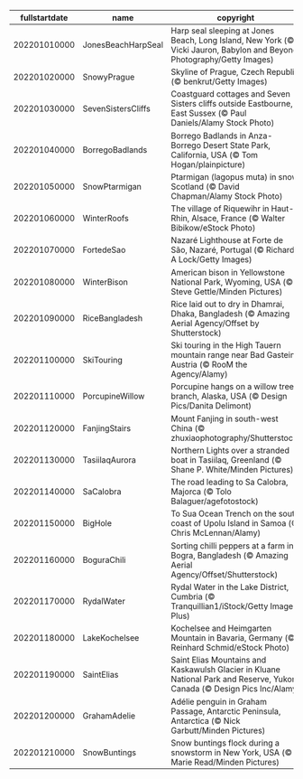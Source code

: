 |fullstartdate|name|copyright|title|image|
|--|--|--|--|--|
202201010000|JonesBeachHarpSeal|Harp seal sleeping at Jones Beach, Long Island, New York (© Vicki Jauron, Babylon and Beyond Photography/Getty Images)|Napping away New Year’s Day|![](/en-GB/2022/01/202201010000JonesBeachHarpSeal.jpg)|
202201020000|SnowyPrague|Skyline of Prague, Czech Republic (© benkrut/Getty Images)|Inspiring spires|![](/en-GB/2022/01/202201020000SnowyPrague.jpg)|
202201030000|SevenSistersCliffs|Coastguard cottages and Seven Sisters cliffs outside Eastbourne, East Sussex (© Paul Daniels/Alamy Stock Photo)|The white cliffs of... East Sussex|![](/en-GB/2022/01/202201030000SevenSistersCliffs.jpg)|
202201040000|BorregoBadlands|Borrego Badlands in Anza-Borrego Desert State Park, California, USA (© Tom Hogan/plainpicture)|Sunset in the badlands|![](/en-GB/2022/01/202201040000BorregoBadlands.jpg)|
202201050000|SnowPtarmigan|Ptarmigan (lagopus muta) in snow, Scotland (© David Chapman/Alamy Stock Photo)|Winter coat weather|![](/en-GB/2022/01/202201050000SnowPtarmigan.jpg)|
202201060000|WinterRoofs|The village of Riquewihr in Haut-Rhin, Alsace, France (© Walter Bibikow/eStock Photo)|Rooftops of Riquewihr|![](/en-GB/2022/01/202201060000WinterRoofs.jpg)|
202201070000|FortedeSao|Nazaré Lighthouse at Forte de São, Nazaré, Portugal (© Richard A Lock/Getty Images)|Big wave season|![](/en-GB/2022/01/202201070000FortedeSao.jpg)|
202201080000|WinterBison|American bison in Yellowstone National Park, Wyoming, USA (© Steve Gettle/Minden Pictures)|Bundle up, bison|![](/en-GB/2022/01/202201080000WinterBison.jpg)|
202201090000|RiceBangladesh|Rice laid out to dry in Dhamrai, Dhaka, Bangladesh (© Amazing Aerial Agency/Offset by Shutterstock)|Sun-dried rice|![](/en-GB/2022/01/202201090000RiceBangladesh.jpg)|
202201100000|SkiTouring|Ski touring in the High Tauern mountain range near Bad Gastein, Austria (© RooM the Agency/Alamy)|Off-piste in Austria|![](/en-GB/2022/01/202201100000SkiTouring.jpg)|
202201110000|PorcupineWillow|Porcupine hangs on a willow tree branch, Alaska, USA (© Design Pics/Danita Delimont)|Quills in the willow|![](/en-GB/2022/01/202201110000PorcupineWillow.jpg)|
202201120000|FanjingStairs|Mount Fanjing in south-west China (© zhuxiaophotography/Shutterstock)|Building temples in the sky|![](/en-GB/2022/01/202201120000FanjingStairs.jpg)|
202201130000|TasiilaqAurora|Northern Lights over a stranded boat in Tasiilaq, Greenland (© Shane P. White/Minden Pictures)|Emerald skies over Greenland|![](/en-GB/2022/01/202201130000TasiilaqAurora.jpg)|
202201140000|SaCalobra|The road leading to Sa Calobra, Majorca (© Tolo Balaguer/agefotostock)|The ups and downs of Majorca|![](/en-GB/2022/01/202201140000SaCalobra.jpg)|
202201150000|BigHole|To Sua Ocean Trench on the south coast of Upolu Island in Samoa (© Chris McLennan/Alamy)|An inland ocean|![](/en-GB/2022/01/202201150000BigHole.jpg)|
202201160000|BoguraChili|Sorting chilli peppers at a farm in Bogra, Bangladesh (© Amazing Aerial Agency/Offset/Shutterstock)|An extra-spicy extravaganza|![](/en-GB/2022/01/202201160000BoguraChili.jpg)|
202201170000|RydalWater|Rydal Water in the Lake District, Cumbria (© Tranquillian1/iStock/Getty Images Plus)|Winter on Rydal Water|![](/en-GB/2022/01/202201170000RydalWater.jpg)|
202201180000|LakeKochelsee|Kochelsee and Heimgarten Mountain in Bavaria, Germany (© Reinhard Schmid/eStock Photo)|Frosty days in Bavaria|![](/en-GB/2022/01/202201180000LakeKochelsee.jpg)|
202201190000|SaintElias|Saint Elias Mountains and Kaskawulsh Glacier in Kluane National Park and Reserve, Yukon, Canada (© Design Pics Inc/Alamy)|An ice road for giants?|![](/en-GB/2022/01/202201190000SaintElias.jpg)|
202201200000|GrahamAdelie|Adélie penguin in Graham Passage, Antarctic Peninsula, Antarctica (© Nick Garbutt/Minden Pictures)|Flightless fancy|![](/en-GB/2022/01/202201200000GrahamAdelie.jpg)|
202201210000|SnowBuntings|Snow buntings flock during a snowstorm in New York, USA (© Marie Read/Minden Pictures)|A flurry of snowflakes|![](/en-GB/2022/01/202201210000SnowBuntings.jpg)|
